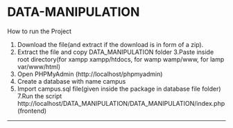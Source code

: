 # DATA-MANIPULATION
How to run the Project
1. Download the file(and extract if the download is in form of a zip).
2. Extract the file and copy DATA_MANIPULATION folder
3.Paste inside root directory(for xampp xampp/htdocs, for wamp wamp/www, for lamp var/www/html)
4. Open PHPMyAdmin (http://localhost/phpmyadmin)
5. Create a database with name campus 
6. Import campus.sql file(given inside the package in database file folder)
7.Run the script http://localhost/DATA_MANIPULATION/DATA_MANIPULATION/index.php (frontend)


---
